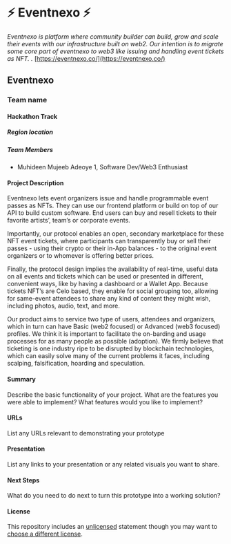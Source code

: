 
# ⚡ Eventnexo ⚡
_Eventnexo is platform where community builder can build, grow and scale their events with our infrastructure built on web2. Our intention is to migrate some core part of eventnexo to web3 like issuing and handling event tickets as NFT.
._
[https://eventnexo.co/](https://eventnexo.co/)

## Eventnexo
### Team name
#### Hackathon Track

##### Region location

##### Team Members
- Muhideen Mujeeb Adeoye 1, Software Dev/Web3 Enthusiast

#### Project Description
Eventnexo lets event organizers issue and handle programmable event passes as NFTs. They can use our frontend platform or build on top of our API to build custom software. End users can buy and resell tickets to their favorite artists’, team’s or corporate events.

Importantly, our protocol enables an open, secondary marketplace for these NFT event tickets, where participants can transparently buy or sell their passes - using their crypto or their in-App balances - to the original event organizers or to whomever is offering better prices.

Finally, the protocol design implies the availability of real-time, useful data on all events and tickets which can be used or presented in different, convenient ways, like by having a dashboard or a Wallet App. Because tickets NFT’s are Celo based, they enable for social grouping too, allowing for same-event attendees to share any kind of content they might wish, including photos, audio, text, and more.

Our product aims to service two type of users, attendees and organizers, which in turn can have Basic (web2 focused) or Advanced (web3 focused) profiles. We think it is important to facilitate the on-barding and usage processes for as many people as possible (adoption). We firmly believe that ticketing is one industry ripe to be disrupted by blockchain technologies, which can easily solve many of the current problems it faces, including scalping, falsification, hoarding and speculation.

#### Summary
Describe the basic functionality of your project. What are the features you were able to implement? What features would you like to implement?

#### URLs
List any URLs relevant to demonstrating your prototype

#### Presentation
List any links to your presentation or any related visuals you want to share.

#### Next Steps
What do you need to do next to turn this prototype into a working solution?

#### License
This repository includes an [unlicensed](http://unlicense.org/) statement though you may want to [choose a different license](https://choosealicense.com/).
